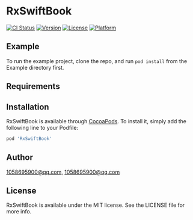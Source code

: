 # RxSwiftBook

[![CI Status](https://img.shields.io/travis/1058695900@qq.com/RxSwiftBook.svg?style=flat)](https://travis-ci.org/1058695900@qq.com/RxSwiftBook)
[![Version](https://img.shields.io/cocoapods/v/RxSwiftBook.svg?style=flat)](https://cocoapods.org/pods/RxSwiftBook)
[![License](https://img.shields.io/cocoapods/l/RxSwiftBook.svg?style=flat)](https://cocoapods.org/pods/RxSwiftBook)
[![Platform](https://img.shields.io/cocoapods/p/RxSwiftBook.svg?style=flat)](https://cocoapods.org/pods/RxSwiftBook)

## Example

To run the example project, clone the repo, and run `pod install` from the Example directory first.

## Requirements

## Installation

RxSwiftBook is available through [CocoaPods](https://cocoapods.org). To install
it, simply add the following line to your Podfile:

```ruby
pod 'RxSwiftBook'
```

## Author

1058695900@qq.com, 1058695900@qq.com

## License

RxSwiftBook is available under the MIT license. See the LICENSE file for more info.
